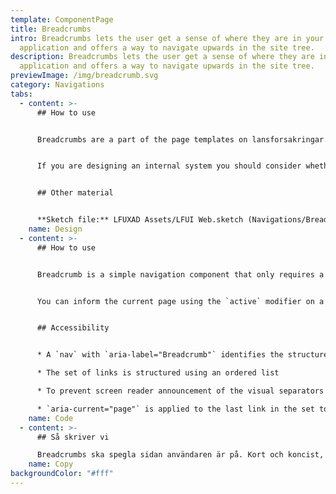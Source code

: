```yaml
---
template: ComponentPage
title: Breadcrumbs
intro: Breadcrumbs lets the user get a sense of where they are in your
  application and offers a way to navigate upwards in the site tree.
description: Breadcrumbs lets the user get a sense of where they are in your
  application and offers a way to navigate upwards in the site tree.
previewImage: /img/breadcrumb.svg
category: Navigations
tabs:
  - content: >-
      ## How to use


      Breadcrumbs are a part of the page templates on lansforsakringar.se and Mina sidor and are generated automatically, so there isn't much to think about regarding breadcrumbs for you as a designer of customer facing web applications.


      If you are designing an internal system you should consider whether breadcrumbs are of benefit for your users. In a smaller, flat system you might not see the need, but the larger the system, the bigger the need probably is (especially as the navigation structure gets deeper and deeper). 


      ## Other material


      **Sketch file:** LFUXAD Assets/LFUI Web.sketch (Navigations/Breadcrumbs)
    name: Design
  - content: >-
      ## How to use


      Breadcrumb is a simple navigation component that only requires a `nav` container and a `ol` list. The dividers are automatically created in the content of the `::before` pseudo-element of`li` tags. 


      You can inform the current page using the `active` modifier on a `li` tag


      ## Accessibility


      * A `nav` with `aria-label="Breadcrumb"` identifies the structure as a breadcrumb trail and makes it a navigation landmark so that it is easy to locate.

      * The set of links is structured using an ordered list

      * To prevent screen reader announcement of the visual separators between links, they are added via CSS

      * `aria-current="page"` is applied to the last link in the set to indicate that it represents the current page.
    name: Code
  - content: >-
      ## Så skriver vi

      Breadcrumbs ska spegla sidan användaren är på. Kort och koncist, tänk som i menyn.
    name: Copy
backgroundColor: "#fff"
---
```

